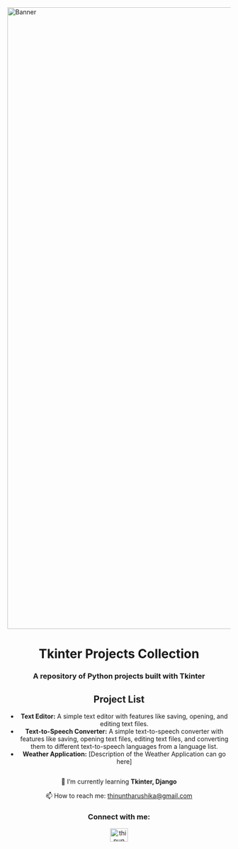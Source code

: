 
<body>
    <img align="center" alt="Banner" width="1400" src="https://media4.giphy.com/media/v1.Y2lkPTc5MGI3NjExY3pja3ZoODhhMnFkNmxwdmU5dGpkNzdwbGs4bHJ1NmU1cjcwdTV3ciZlcD12MV9pbnRlcm5hbF9naWZfYnlfaWQmY3Q9Zw/coxQHKASG60HrHtvkt/giphy.gif">
    <h1 align="center">Tkinter Projects Collection</h1>
    <h3 align="center">A repository of Python projects built with Tkinter</h3>
    <h2 align="center">Project List</h2>
    <ul align="center">
        <li><strong>Text Editor:</strong> A simple text editor with features like saving, opening, and editing text files.</li>
        <li><strong>Text-to-Speech Converter:</strong> A simple text-to-speech converter with features like saving, opening text files, editing text files, and converting them to different text-to-speech languages from a language list.</li>
        <li><strong>Weather Application:</strong> [Description of the Weather Application can go here]</li>
    </ul>
    <div class="profile">
     </p>
        <p align="left"> <a href="https://twitter.com/" target="blank"><img src="https://img.shields.io/twitter/follow/?logo=twitter&style=for-the-badge" alt="" /></a> </p>
    </div>
    <p align="center">🌱 I’m currently learning <strong>Tkinter, Django</strong></p>
    <p align="center">📫 How to reach me: <a href="mailto:thinuntharushika@gmail.com">thinuntharushika@gmail.com</a></p>
    <h3 align="center">Connect with me:</h3>
    <p align="center">
        <a href="www.linkedin.com/in/thinun-tharushika"><img align="center" src="https://raw.githubusercontent.com/rahuldkjain/github-profile-readme-generator/master/src/images/icons/Social/linked-in-alt.svg" alt="thinun tharushika" height="30" width="40" /></a>
    </p>
</body>
</html>
